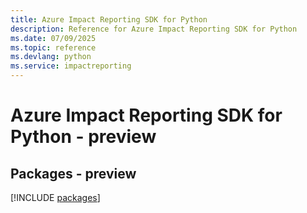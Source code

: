 ```yaml
---
title: Azure Impact Reporting SDK for Python
description: Reference for Azure Impact Reporting SDK for Python
ms.date: 07/09/2025
ms.topic: reference
ms.devlang: python
ms.service: impactreporting
---
```

# Azure Impact Reporting SDK for Python - preview
## Packages - preview
[!INCLUDE [packages](impact-reporting-index.md)]